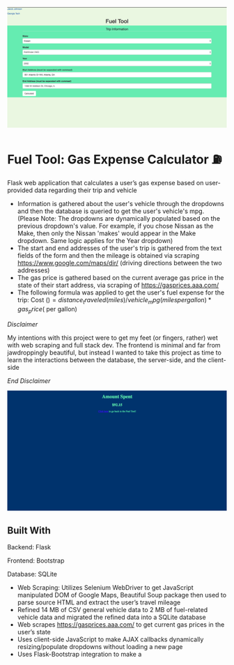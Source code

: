 <img src="https://github.com/jj10306/fuel_tool/blob/master/demo_images/main_page.png">

# Fuel Tool: Gas Expense Calculator :fuelpump:
Flask web application that calculates a user’s gas expense based on user-provided data regarding their trip and vehicle

- Information is gathered about the user's vehicle through the dropdowns and then the database is queried to get the user's vehicle's mpg. (Please Note: The dropdowns are dynamically populated based on the previous dropdown's value. For example, if you chose Nissan as the Make, then only the Nissan 'makes' would appear in the Make dropdown. Same logic applies for the Year dropdown)
- The start and end addresses of the user's trip is gathered from the text fields of the form and then the mileage is obtained via scraping https://www.google.com/maps/dir/ (driving directions between the two addresses)
- The gas price is gathered based on the current average gas price in the state of their start address, via scraping of https://gasprices.aaa.com/ 
- The following formula was applied to get the user's fuel expense for the trip:
  Cost ($) = distance_traveled (miles) / vehicle_mpg (miles per gallon) * gas_price ($ per gallon)

*Disclaimer*

My intentions with this project were to get my feet (or fingers, rather) wet with web scraping and full stack dev. The frontend is minimal and far from jawdroppingly beautiful, but instead I wanted to take this project as time to learn the interactions between the database, the server-side, and the client-side

*End Disclaimer*


<img src="https://github.com/jj10306/fuel_tool/blob/master/demo_images/result_page.png">


## Built With
Backend: Flask

Frontend: Bootstrap

Database: SQLite

- Web Scraping: Utilizes Selenium WebDriver to get JavaScript manipulated DOM of Google Maps, Beautiful Soup package then used to parse source HTML and extract the user’s travel mileage
- Refined 14 MB of CSV general vehicle data to 2 MB of fuel-related vehicle data and migrated the refined data into a SQLite database
- Web scrapes https://gasprices.aaa.com/ to get current gas prices in the user’s state
- Uses client-side JavaScript to make AJAX callbacks dynamically resizing/populate dropdowns without loading a new page
- Uses Flask-Bootstrap integration to make a 
